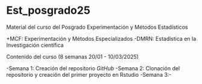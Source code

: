 # Est_posgrado25
Material del curso del Posgrado Experimentación y Métodos Estadísticos

+MCF: Experimentación y Métodos Especializados
-DMRN: Estadística en la Investigación científica

Contenido del curso (8 semanas 20/01 - 10/03/2025)

-Semana 1: Creación del repositorio *GitHub*
-Semana 2: Clonación del repositorio y creación del primer proyecto en Rstudio
-Semana 3:-